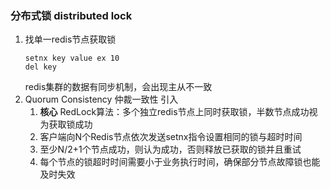### 分布式锁 distributed lock

1. 找单一redis节点获取锁
   ```
   setnx key value ex 10
   del key
   ```
   redis集群的数据有同步机制，会出现主从不一致
2. Quorum Consistency 仲裁一致性 引入
   1. **核心** RedLock算法：多个独立redis节点上同时获取锁，半数节点成功视为获取锁成功
   2. 客户端向N个Redis节点依次发送setnx指令设置相同的锁与超时时间
   3. 至少N/2+1个节点成功，则认为成功，否则释放已获取的锁并且重试
   4. 每个节点的锁超时时间需要小于业务执行时间，确保部分节点故障锁也能及时失效
   